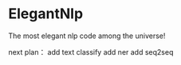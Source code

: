 # ElegantNlp
The most elegant nlp code among the universe!

next plan：
add text classify
add ner
add seq2seq